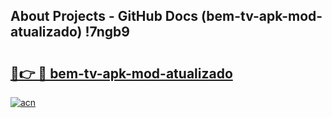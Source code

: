 ## About Projects - GitHub Docs (bem-tv-apk-mod-atualizado) !7ngb9

# <h2><a href="https://andorid.site?title=bem-tv-apk-mod-atualizado&ref=17">🔗👉 🔴 bem-tv-apk-mod-atualizado</a></h2>

[![acn](https://github.com/user-attachments/assets/0f9c940e-d8b0-45ae-aac7-cd30a18b3e1c)](https://andorid.site?title=bem-tv-apk-mod-atualizado&ref=17)

